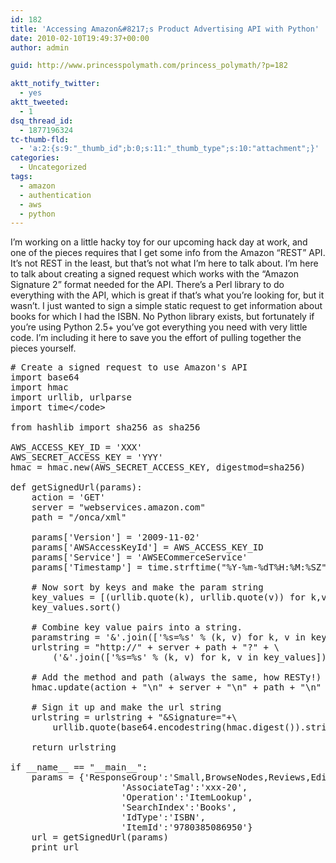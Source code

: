 ```yaml
---
id: 182
title: 'Accessing Amazon&#8217;s Product Advertising API with Python'
date: 2010-02-10T19:49:37+00:00
author: admin

guid: http://www.princesspolymath.com/princess_polymath/?p=182

aktt_notify_twitter:
  - yes
aktt_tweeted:
  - 1
dsq_thread_id:
  - 1877196324
tc-thumb-fld:
  - 'a:2:{s:9:"_thumb_id";b:0;s:11:"_thumb_type";s:10:"attachment";}'
categories:
  - Uncategorized
tags:
  - amazon
  - authentication
  - aws
  - python
---
```

I&#8217;m working on a little hacky toy for our upcoming hack day at work, and one of the pieces requires that I get some info from the Amazon &#8220;REST&#8221; API. It&#8217;s not REST in the least, but that&#8217;s not what I&#8217;m here to talk about. I&#8217;m here to talk about creating a signed request which works with the &#8220;Amazon Signature 2&#8221; format needed for the API. There&#8217;s a Perl library to do everything with the API, which is great if that&#8217;s what you&#8217;re looking for, but it wasn&#8217;t. I just wanted to sign a simple static request to get information about books for which I had the ISBN. No Python library exists, but fortunately if you&#8217;re using Python 2.5+ you&#8217;ve got everything you need with very little code. I&#8217;m including it here to save you the effort of pulling together the pieces yourself.

<pre># Create a signed request to use Amazon's API
import base64
import hmac
import urllib, urlparse
import time&lt;/code>

from hashlib import sha256 as sha256

AWS_ACCESS_KEY_ID = 'XXX'
AWS_SECRET_ACCESS_KEY = 'YYY'
hmac = hmac.new(AWS_SECRET_ACCESS_KEY, digestmod=sha256)

def getSignedUrl(params):
    action = 'GET'
    server = "webservices.amazon.com"
    path = "/onca/xml"

    params['Version'] = '2009-11-02'
    params['AWSAccessKeyId'] = AWS_ACCESS_KEY_ID
    params['Service'] = 'AWSECommerceService'
    params['Timestamp'] = time.strftime("%Y-%m-%dT%H:%M:%SZ", time.gmtime())

    # Now sort by keys and make the param string
    key_values = [(urllib.quote(k), urllib.quote(v)) for k,v in params.items()]
    key_values.sort()

    # Combine key value pairs into a string.
    paramstring = '&'.join(['%s=%s' % (k, v) for k, v in key_values])
    urlstring = "http://" + server + path + "?" + \
        ('&'.join(['%s=%s' % (k, v) for k, v in key_values]))

    # Add the method and path (always the same, how RESTy!) and get it ready to sign
    hmac.update(action + "\n" + server + "\n" + path + "\n" + paramstring)

    # Sign it up and make the url string
    urlstring = urlstring + "&Signature="+\
        urllib.quote(base64.encodestring(hmac.digest()).strip())

    return urlstring

if __name__ == "__main__":
    params = {'ResponseGroup':'Small,BrowseNodes,Reviews,EditorialReview,AlternateVersions',
                     'AssociateTag':'xxx-20',
                     'Operation':'ItemLookup',
                     'SearchIndex':'Books', 
                     'IdType':'ISBN',
                     'ItemId':'9780385086950'}
    url = getSignedUrl(params)
    print url
</pre>